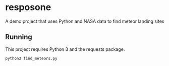 # resposone
A demo project that uses Python and NASA data to find meteor landing sites


## Running

This project requires Python 3 and the requests package.

`python3 find_meteors.py`


